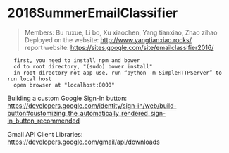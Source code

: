 # 2016SummerEmailClassifier
> Members: Bu ruxue, Li bo, Xu xiaochen, Yang tianxiao, Zhao zihao <br/>
> Deployed on the website: http://www.yangtianxiao.rocks/<br/>
> report website: https://sites.google.com/site/emailclassifier2016/
      
      first, you need to install npm and bower
      cd to root directory, "(sudo) bower install"
      in root directory not app use, run “python -m SimpleHTTPServer” to run local host
      open browser at "localhost:8000" 


Building a custom Google Sign-In button: https://developers.google.com/identity/sign-in/web/build-button#customizing_the_automatically_rendered_sign-in_button_recommended

Gmail API Client Libraries: https://developers.google.com/gmail/api/downloads
